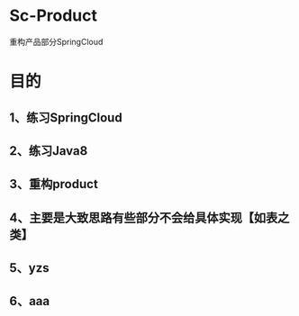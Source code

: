 # Sc-Product
重构产品部分SpringCloud
# 目的
## 1、练习SpringCloud
## 2、练习Java8
## 3、重构product
## 4、主要是大致思路有些部分不会给具体实现【如表之类】
## 5、yzs
## 6、aaa